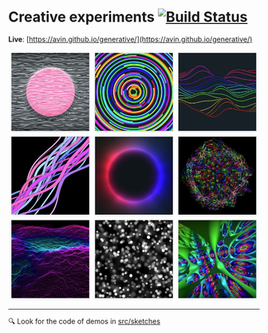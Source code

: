 # Creative experiments [![Build Status](https://travis-ci.org/avin/generative.svg?branch=master)](https://travis-ci.org/avin/generative)

**Live**: [https://avin.github.io/generative/](https://avin.github.io/generative/)

[![View Online](additional/img/github_preview.jpg)](https://avin.github.io/generative/#/)

----

🔍 Look for the code of demos in [src/sketches](src/sketches)

